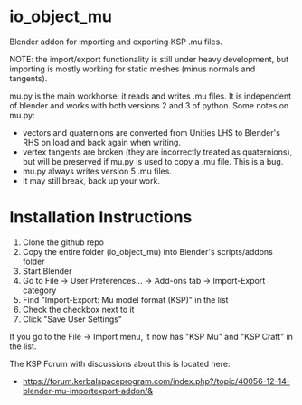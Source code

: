 io_object_mu
==========

Blender addon for importing and exporting KSP .mu files.

NOTE: the import/export functionality is still under heavy development, but
importing is mostly working for static meshes (minus normals and tangents).

mu.py is the main workhorse: it reads and writes .mu files. It is independent
of blender and works with both versions 2 and 3 of python. Some notes on mu.py:
* vectors and quaternions are converted from Unities LHS to Blender's RHS on
load and back again when writing.
* vertex tangents are broken (they are incorrectly treated as quaternions), but
will be preserved if mu.py is used to copy a .mu file. This is a bug.
* mu.py always writes version 5 .mu files.
* it may still break, back up your work.

Installation Instructions
=========================

1. Clone the github repo
2. Copy the entire folder (io_object_mu) into Blender's scripts/addons folder
3. Start Blender
4. Go to File ->  User Preferences... -> Add-ons tab -> Import-Export category
5. Find "Import-Export: Mu model format (KSP)" in the list
6. Check the checkbox next to it
7. Click "Save User Settings"

If you go to the File -> Import menu, it now has "KSP Mu" and "KSP Craft" in the list.

The KSP Forum with discussions about this is located here:
* https://forum.kerbalspaceprogram.com/index.php?/topic/40056-12-14-blender-mu-importexport-addon/&


